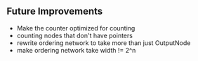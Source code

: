 ## Future Improvements

- Make the counter optimized for counting
- counting nodes that don't have pointers
- rewrite ordering network to take more than just OutputNode
- make ordering network take width != 2^n